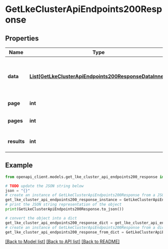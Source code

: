 # GetLkeClusterApiEndpoints200Response


## Properties

Name | Type | Description | Notes
------------ | ------------- | ------------- | -------------
**data** | [**List[GetLkeClusterApiEndpoints200ResponseDataInner]**](GetLkeClusterApiEndpoints200ResponseDataInner.md) | The Kubernetes API server endpoints for this cluster. | [optional] 
**page** | **int** | The current [page](https://techdocs.akamai.com/linode-api/reference/pagination). | [optional] [readonly] 
**pages** | **int** | The total number of [pages](https://techdocs.akamai.com/linode-api/reference/pagination). | [optional] [readonly] 
**results** | **int** | The total number of results. | [optional] [readonly] 

## Example

```python
from openapi_client.models.get_lke_cluster_api_endpoints200_response import GetLkeClusterApiEndpoints200Response

# TODO update the JSON string below
json = "{}"
# create an instance of GetLkeClusterApiEndpoints200Response from a JSON string
get_lke_cluster_api_endpoints200_response_instance = GetLkeClusterApiEndpoints200Response.from_json(json)
# print the JSON string representation of the object
print(GetLkeClusterApiEndpoints200Response.to_json())

# convert the object into a dict
get_lke_cluster_api_endpoints200_response_dict = get_lke_cluster_api_endpoints200_response_instance.to_dict()
# create an instance of GetLkeClusterApiEndpoints200Response from a dict
get_lke_cluster_api_endpoints200_response_from_dict = GetLkeClusterApiEndpoints200Response.from_dict(get_lke_cluster_api_endpoints200_response_dict)
```
[[Back to Model list]](../README.md#documentation-for-models) [[Back to API list]](../README.md#documentation-for-api-endpoints) [[Back to README]](../README.md)


